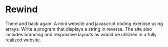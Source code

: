 # Rewind
There and back again. A mini website and javascript coding exercise using arrays. Write a program that displays a string in reverse.
The site also includes branding and resposnive layouts as would be utilizied in a fully realized website.
